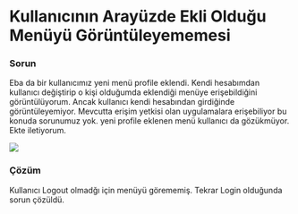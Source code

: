 # Kullanıcının Arayüzde Ekli Olduğu Menüyü Görüntüleyememesi

### Sorun

Eba da bir kullanıcımız  yeni menü  profile eklendi. Kendi hesabımdan kullanıcı değiştirip o kişi olduğumda eklendiği menüye erişebildiğini görüntülüyorum. Ancak kullanıcı kendi hesabından girdiğinde görüntüleyemiyor.  Mevcutta erişim yetkisi olan uygulamalara erişebiliyor bu konuda sorunumuz yok. yeni profile eklenen menü kullanıcı da gözükmüyor. Ekte iletiyorum.

![](https://docsbimser.blob.core.windows.net/imagecontainer/auto-upload1223154a-6bb2-484c-be26-fb61854a3b9d)

### Çözüm

Kullanıcı Logout olmadğı için menüyü görememiş. Tekrar Login olduğunda sorun çözüldü.